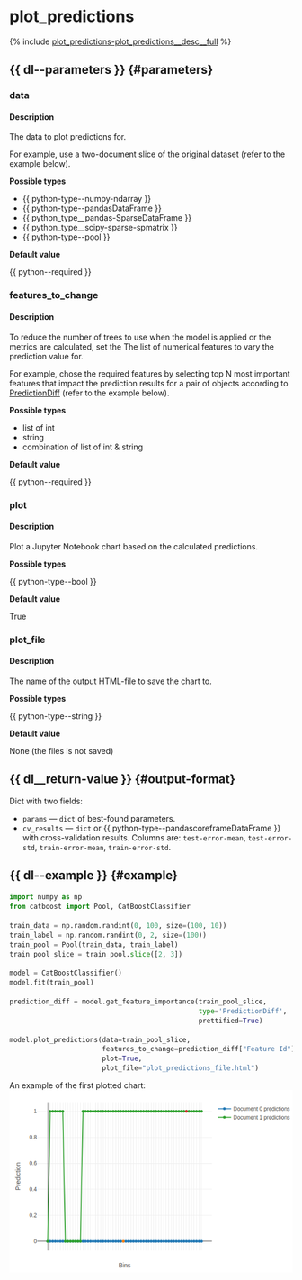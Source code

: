 # plot_predictions

{% include [plot_predictions-plot_predictions__desc__full](../_includes/work_src/reusage-python/plot_predictions__desc__full.md) %}

## {{ dl--parameters }} {#parameters}


### data

#### Description

The data to plot predictions for.

For example, use a two-document slice of the original dataset (refer to the example below).

**Possible types**

- {{ python-type--numpy-ndarray }}
- {{ python-type--pandasDataFrame }}
- {{ python_type__pandas-SparseDataFrame }}
- {{ python_type__scipy-sparse-spmatrix }}
- {{ python-type--pool }}

**Default value**

{{ python--required }}


### features_to_change

#### Description

To reduce the number of trees to use when the model is applied or the metrics are calculated, set the The list of numerical features to vary the prediction value for.

For example, chose the required features by selecting top N most important features that impact the prediction results for a pair of objects according to [PredictionDiff](fstr.md#fstr__prediction-diff) (refer to the example below).

**Possible types**

- list of int
- string
- combination of list of int & string

**Default value**

{{ python--required }}


### plot

#### Description

Plot a Jupyter Notebook chart based on the calculated predictions.

**Possible types**

{{ python-type--bool }}

**Default value**

True


### plot_file

#### Description

The name of the output HTML-file to save the chart to.


**Possible types**

{{ python-type--string }}

**Default value**

None (the files is not saved)


## {{ dl__return-value }} {#output-format}

Dict with two fields:

- `params` — `dict` of best-found parameters.
- `cv_results` — `dict` or {{ python-type--pandascoreframeDataFrame }} with cross-validation results. Сolumns are: `test-error-mean`, `test-error-std`, `train-error-mean`, `train-error-std`.

## {{ dl--example }} {#example}

```python
import numpy as np
from catboost import Pool, CatBoostClassifier

train_data = np.random.randint(0, 100, size=(100, 10))
train_label = np.random.randint(0, 2, size=(100))
train_pool = Pool(train_data, train_label)
train_pool_slice = train_pool.slice([2, 3])

model = CatBoostClassifier()
model.fit(train_pool)

prediction_diff = model.get_feature_importance(train_pool_slice,
                                               type='PredictionDiff',
                                               prettified=True)

model.plot_predictions(data=train_pool_slice,
                       features_to_change=prediction_diff["Feature Id"][:2],
                       plot=True,
                       plot_file="plot_predictions_file.html")

```

An example of the first plotted chart:
![](../images/jupyter__catboostclassifier__plot_prediction.png)
